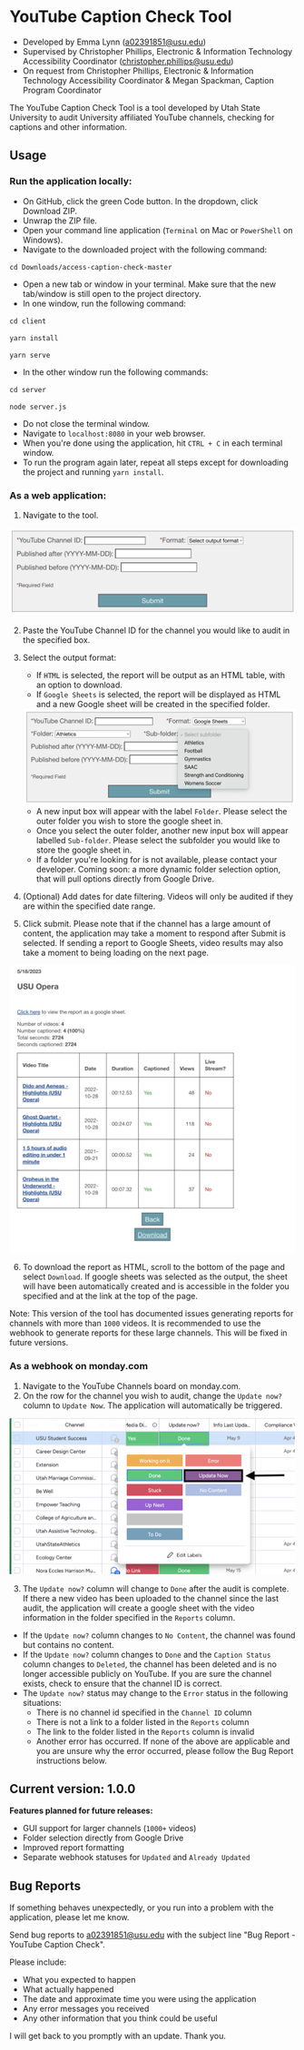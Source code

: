 # YouTube Caption Check Tool
* Developed by Emma Lynn (a02391851@usu.edu)
* Supervised by Christopher Phillips, Electronic & Information Technology Accessibility Coordinator (christopher.phillips@usu.edu)
* On request from Christopher Phillips, Electronic & Information Technology Accessibility Coordinator & Megan Spackman, Caption Program Coordinator


The YouTube Caption Check Tool is a tool developed by Utah State University to audit University affiliated YouTube channels, checking for captions
and other information.

## Usage

### Run the application locally:
* On GitHub, click the green Code button. In the dropdown, click Download ZIP.
* Unwrap the ZIP file.
* Open your command line application (`Terminal` on Mac or `PowerShell` on Windows).
* Navigate to the downloaded project with the following command:
```shell
cd Downloads/access-caption-check-master
```
* Open a new tab or window in your terminal. 
Make sure that the new tab/window is still open to the project directory.
* In one window, run the following command:
```shell
cd client
```
```shell
yarn install
```
```shell
yarn serve
```
* In the other window run the following commands:
```shell
cd server
```
```shell
node server.js
```
* Do not close the terminal window.
* Navigate to `localhost:8080` in your web browser.
* When you're done using the application, hit `CTRL + C` in each terminal window.
* To run the program again later, repeat all steps except for downloading the project and running `yarn install`.


### As a web application:

1. Navigate to the tool.

<img src="docs/demo1.png"/>

2. Paste the YouTube Channel ID for the channel you would like to audit in the 
specified box.
3. Select the output format:
   * If `HTML` is selected, the report will be output as an HTML table, with an option
   to download.
   * If `Google Sheets` is selected, the report will be displayed as HTML and a 
   new Google sheet will be created in the specified folder.
   
   <img src="docs/demo2.png"/>
   
     * A new input box will appear with the label `Folder`. Please select the outer folder you wish
     to store the google sheet in.
     * Once you select the outer folder, another new input box will appear labelled 
     `Sub-folder`. Please select the subfolder you would like to store the google sheet in.
     * If a folder you're looking for is not available, please contact your developer.
     Coming soon: a more dynamic folder selection option, that will pull options directly
     from Google Drive.
4. (Optional) Add dates for date filtering. Videos will only be audited if they are
within the specified date range.
5. Click submit. Please note that if the channel has a large amount of content,
the application may take a moment to respond after Submit is selected. If sending a 
report to Google Sheets, video results may also take a moment to being loading on the
next page.

<img src="docs/demo3.png"/>

6. To download the report as HTML, scroll to the bottom of the page and select `Download`.
If google sheets was selected as the output, the sheet will have been automatically
created and is accessible in the folder you specified and at the link at the top of
the page.

Note: This version of the tool has documented issues generating reports for channels with more than `1000` videos.
It is recommended to use the webhook to generate reports for these large channels. This will be fixed in future versions.

### As a webhook on monday.com

1. Navigate to the YouTube Channels board on monday.com.
2. On the row for the channel you wish to audit, change the `Update now?` column
to `Update Now`. The application will automatically be triggered.

<img src="docs/demo4.png"/>

3. The `Update now?` column will change to `Done` after the audit is complete. If
there a new video has been uploaded to the channel since the last audit, the application
will create a google sheet with the video information in the folder specified in the `Reports`
column. 
* If the `Update now?` column changes to `No Content`, the channel was found but
contains no content. 
* If the `Update now?` column changes to `Done` and the `Caption Status` column 
changes to `Deleted`, the channel has been deleted and is no longer accessible publicly
on YouTube. If you are sure the channel exists, check to ensure that the channel ID is
correct.
* The `Update now?` status may change to the `Error` status in the following situations:
  * There is no channel id specified in the `Channel ID` column
  * There is not a link to a folder listed in the `Reports` column
  * The link to the folder listed in the `Reports` column is invalid
  * Another error has occurred. If none of the above are applicable and you are unsure
  why the error occurred, please follow the Bug Report instructions below.

## Current version: 1.0.0
**Features planned for future releases:**
* GUI support for larger channels (`1000+` videos)
* Folder selection directly from Google Drive
* Improved report formatting
* Separate webhook statuses for `Updated` and `Already Updated`

## Bug Reports
If something behaves unexpectedly, or you run into a problem with the application,
please let me know.

Send bug reports to a02391851@usu.edu with the subject line 
"Bug Report - YouTube Caption Check".

Please include:
* What you expected to happen
* What actually happened
* The date and approximate time you were using the application
* Any error messages you received
* Any other information that you think could be useful

I will get back to you promptly with an update. Thank you.